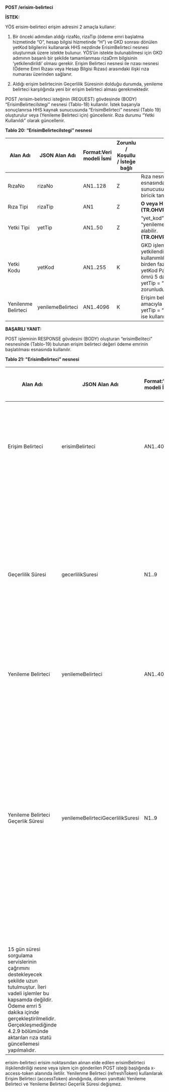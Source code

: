 **POST /erisim-belirteci** 


**İSTEK:**

YÖS erisim-belirteci erişim adresini 2 amaçla kullanır:   

1.	Bir önceki adımdan aldığı rizaNo, rizaTip (ödeme emri başlatma hizmetinde “O”, hesap bilgisi hizmetinde “H”) ve GKD sonrası dönülen yetKod bilgilerini kullanarak HHS nezdinde ErisimBelirteci nesnesi oluşturmak üzere istekte bulunur. YÖS’ün istekte bulunabilmesi için GKD adımının başarılı bir şekilde tamamlanması rizaDrm bilgisinin ‘yetkilendirildi’ olması gerekir. Erişim Belirteci nesnesi ile rızası nesnesi (Ödeme Emri Rızası veya Hesap Bilgisi Rızası) arasındaki ilişki rıza numarası üzerinden sağlanır.  

2.	Aldığı erişim belirtecinin Geçerlilik Süresinin dolduğu durumda, yenileme belirteci karşılığında yeni bir erişim belirteci alması gerekmektedir.  


POST /erisim-belirteci isteğinin (REQUEST) gövdesinde (BODY)  “ErisimBelirteciIstegi” nesnesi (Tablo-18) kullanılır. İstek başarıyla sonuçlanırsa HHS kaynak sunucusunda “ErisimBelirteci” nesnesi (Tablo 19) oluşturulur veya (Yenileme Belirteci için) güncellenir. Rıza durumu “Yetki Kullanıldı” olarak güncellenir.


**Tablo 20: “ErisimBelirteciIstegi” nesnesi**

|Alan Adı |JSON Alan Adı	|Format:Veri modeli İsmi	|Zorunlu / Koşullu /  İsteğe bağlı	|Açıklama	|
| --- | --- | --- | --- | --- | 
| RızaNo | rizaNo | AN1..128 | Z | Rıza nesnesinin oluşturulması esnasında HHS kaynak sunucusu tarafından atanan biricik tanımlayıcı | 
| Rıza Tipi | rizaTip | AN1 | Z | **O veya H (TR.OHVPS.DataCode.RizaTip)** | 
| Yetki Tipi | yetTip | AN1..50 | Z | “yet_kod” yada “yenileme_belirteci” değerini alabilir. **(TR.OHVPS.DataCode.YetTip)** | 
| Yetki Kodu | yetKod | AN1..255 | K | GKD işleminden dönen yetkilendirme kodudur. Tek kullanımlık olup, aynı yetKod ile birden fazla token alınamaz. yetKod Parametresinin yaşam ömrü 5 dakika olmalıdır.<br>yetTip = “yet_kod” ise zorunludur. | 
| Yenilenme Belirteci | yenilemeBelirteci | AN1..4096   | K | Erişim belirtecinin yenilenmesi amacıyla kullanılır.<br>yetTip = “yenileme_belirteci” ise kullanımı zorunludur. | 


**BAŞARILI YANIT:**


POST işleminin RESPONSE gövdesini (BODY) oluşturan “erisimBeliteci” nesnesinde (Tablo-19) bulunan erişim belirteci değeri ödeme emrinin başlatılması esnasında kullanılır.


**Tablo 21: "ErisimBelirteci" nesnesi**

|Alan Adı |JSON Alan Adı	|Format:Veri modeli İsmi	|Zorunlu / Koşullu /  İsteğe bağlı	|Açıklama	|
| --- | --- | --- | --- | --- | 
| Erişim Belirteci | erisimBelirteci | AN1..4096 | Z | Yetkilendirme Kodu karşılığında HHS tarafından dönülen ve sonraki hesap bilgisi ve ödeme emri servislerine erişimde kullanılan bilgidir.  | 
| Geçerlilik Süresi | gecerlilikSuresi | N1..9 | Z | Erişim Belirtecini saniye cinsinden geçerlilik süresidir.<br> Erişim belirteci geçerli olduğu son tarih ;<br>Hesap Bilgisi Rızası için 30 gün olmalıdır. Erişimin Geçerli Olduğu Son Tarih 30’dan küçük ise bu süre değeri ile sınırlıdır.<br>Ödeme Başlatma Rızası için 5 dakika olmalıdır. | 
| Yenileme Belirteci | yenilemeBelirteci | AN1..4096 | Z | Erişim belirtecinin yenilenmesi amacıyla kullanılır. | 
| Yenileme Belirteci Geçerlik Süresi | yenilemeBelirteciGecerlilikSuresi | N1..9 | Z | Yenileme belirtecinin saniye cinsinden geçerlilik süresidir.<br>Yenileme belirtecinin geçerli olduğu son tarih ;<br>Hesap Bilgisi Rızası için  Erişimin Geçerli Olduğu Son Tarih ile sınırlı olmalıdır.<br>Bu tarih geldiği zaman Hesap Bilgisi Rıza Durumunu ”Yetki Sonlandırıldı” statüsüne çekilmesi gerekir.<br>Ödeme Başlatma Rızası için Rıza Oluşturma Zamanından 15 gün sonrası olmalıdır.<br><br>
15 gün süresi sorgulama servislerinin çağrımını destekleyecek şekilde uzun tutulmuştur. İleri vadeli işlemler bu kapsamda değildir. <br>Ödeme emri 5 dakika içinde gerçekleştirilmelidir. Gerçekleşmediğinde 4.2.9 bölümünde aktarılan rıza statü güncellemesi yapılmalıdır. | 

erisim-belirteci erisim noktasından alınan elde edilen erisimBelirteci ilişkilendiriliği nesne veya işlem için gönderilen POST isteği başlığında x-access-token alanında iletilir.
Yenilenme Belirteci (refreshToken) kullanılarak Erişim Belirteci (accessToken) alındığında, dönen yanıttaki Yenileme Belirteci ve Yenileme Belirteci Geçerlik Süresi değişmez.
